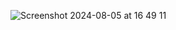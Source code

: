 
![Screenshot 2024-08-05 at 16 49 11](https://github.com/user-attachments/assets/b339c278-bfd5-4fd3-86c0-b3c23d630b17)
